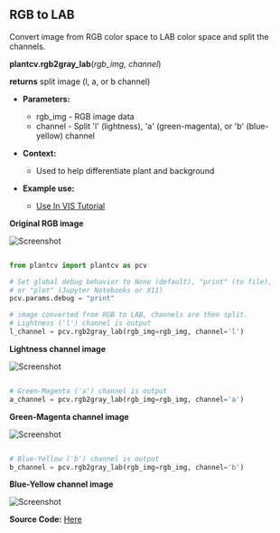 ## RGB to LAB

Convert image from RGB color space to LAB color space and split the channels.

**plantcv.rgb2gray_lab**(*rgb_img, channel*)

**returns** split image (l, a, or b channel)

- **Parameters:**
    - rgb_img - RGB image data
    - channel - Split 'l' (lightness), 'a' (green-magenta), or 'b' (blue-yellow) channel
   
- **Context:**
    - Used to help differentiate plant and background
- **Example use:**
    - [Use In VIS Tutorial](tutorials/vis_tutorial.md)

**Original RGB image**

![Screenshot](img/documentation_images/rgb2lab/original_image.jpg)

```python

from plantcv import plantcv as pcv

# Set global debug behavior to None (default), "print" (to file), 
# or "plot" (Jupyter Notebooks or X11)
pcv.params.debug = "print"

# image converted from RGB to LAB, channels are then split. 
# Lightness ('l') channel is output
l_channel = pcv.rgb2gray_lab(rgb_img=rgb_img, channel='l')

```

**Lightness channel image**

![Screenshot](img/documentation_images/rgb2lab/lab_lightness.jpg)

```python

# Green-Magenta ('a') channel is output
a_channel = pcv.rgb2gray_lab(rgb_img=rgb_img, channel='a')

```

**Green-Magenta channel image**

![Screenshot](img/documentation_images/rgb2lab/lab_green-magenta.jpg)
   
```python

# Blue-Yellow ('b') channel is output
b_channel = pcv.rgb2gray_lab(rgb_img=rgb_img, channel='b')

```

**Blue-Yellow channel image**

![Screenshot](img/documentation_images/rgb2lab/lab_blue-yellow.jpg)

**Source Code:** [Here](https://github.com/danforthcenter/plantcv/blob/main/plantcv/plantcv/rgb2gray_lab.py)
